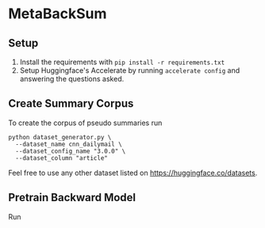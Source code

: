 # MetaBackSum

## Setup
1. Install the requirements with ```pip install -r requirements.txt```
2. Setup Huggingface's Accelerate by running ```accelerate config``` and answering the questions asked.

## Create Summary Corpus
To create the corpus of pseudo summaries run
```
python dataset_generator.py \
  --dataset_name cnn_dailymail \
  --dataset_config_name "3.0.0" \
  --dataset_column "article"
```
Feel free to use any other dataset listed on https://huggingface.co/datasets. 

## Pretrain Backward Model
Run 
